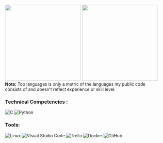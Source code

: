 <p>
  <img src="https://github-readme-stats.vercel.app/api?username=YlanGarnier&show_icons=true&theme=radical" height="250px">
    <img src="https://github-readme-stats.vercel.app/api/top-langs/?username=YlanGarnier&langs_count=8&theme=radical" height="250px">
  </br>
  <b>Note:</b> Top languages is only a metric of the languages my public code consists of and doesn't reflect experience or skill level.
</p>

### Technical Competencies :
![C](https://img.shields.io/badge/c-%2300599C.svg?style=for-the-badge&logo=c&logoColor=white)
![Python](https://img.shields.io/badge/python-3670A0?style=for-the-badge&logo=python&logoColor=ffdd54)

### Tools:
![Linux](https://img.shields.io/badge/Linux-FCC624?style=for-the-badge&logo=linux&logoColor=black)
![Visual Studio Code](https://img.shields.io/badge/Visual%20Studio%20Code-0078d7.svg?style=for-the-badge&logo=visual-studio-code&logoColor=white)
![Trello](https://img.shields.io/badge/Trello-%23026AA7.svg?style=for-the-badge&logo=Trello&logoColor=white)
![Docker](https://img.shields.io/badge/docker-%230db7ed.svg?style=for-the-badge&logo=docker&logoColor=white)
![GitHub](https://img.shields.io/badge/github-%23121011.svg?style=for-the-badge&logo=github&logoColor=white)
